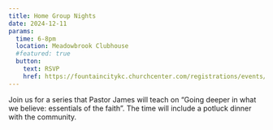 ```yaml
---
title: Home Group Nights
date: 2024-12-11
params:
  time: 6-8pm
  location: Meadowbrook Clubhouse
  #featured: true
  button:
    text: RSVP
    href: https://fountaincitykc.churchcenter.com/registrations/events/2501648
---
```


Join us for a series that Pastor James will teach on “Going deeper in what we believe: essentials of the faith”. The time will include a potluck dinner with the community.
